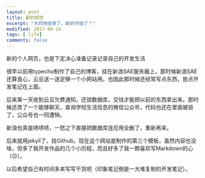 ```yaml
---
layout: post
title: 新的网页
excerpt: "大四快结束了，新的开始了？"
modified: 2017-04-14
tags: [ life]
comments: false
---
```


新的个人网页，也是下定决心准备记录记录自己的开发生活

很早以前用typecho制作了自己的博客，挂在新浪SAE服务器上，那时候新浪SAE还算良心，云豆送一送足够一个小网站用。也因此那时候还经常写点东西，放点开发笔记在上面。

后来某一天收到云豆欠费通知，还锁数据库，交钱才能把以前的东西拿出来。那时候还弄了一个能够聊天，查询学校生活信息的微信公众号，代码也还在里面被锁了，公众号也一同遭殃。

新浪也真是啧啧啧，一怒之下直接把数据库连应用全删了，重新再来。

后来就用jekyll了，挂Github。现在这个网站是制作的第三个模板，虽然内容也没啥，但多了我开发作品的几个小历程，而且好多了我一颗喜欢写Markdown的心（😉）。

以后希望自己有时间多来写写干货吧（印象笔记倒是一大堆复制的开发笔记）。
